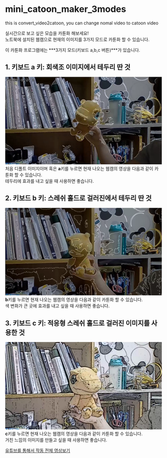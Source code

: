 # mini_catoon_maker_3modes
this is convert_video2catoon, you can change nomal video to catoon video   
    
실시간으로 보고 싶은 모습을 카툰화 해보세요!   
노트북에 설치된 웹캠으로 현재의 이미지를 3가지 모드로 카툰화 할 수 있습니다.     
   
이 카툰화 프로그램에는 ***3가지 모드(키보드 a,b,c 버튼)***가 있습니다.      

## 1. 키보드 a 키: 회색조 이미지에서 테두리 딴 것    
![mode_a](README_img/a.png)   
처음 디폴트 이미지이며 혹은 **a**키를 누르면 현재 나오는 웹캠의 영상을 다음과 같이 카툰화 할 수 있습니다.   
테두리에 효과를 내고 싶을 때 사용하면 좋습니다.   
   
## 2. 키보드 b 키: 스레쉬 홀드로 걸러진에서 테두리 딴 것    
![mode_b](README_img/b.png)   
**b**키를 누르면 현재 나오는 웹캠의 영상을 다음과 같이 카툰화 할 수 있습니다.   
색 변화가 큰 곳에 효과를 내고 싶을 때 사용하면 좋습니다.   
   
## 3. 키보드 c 키: 적응형 스레쉬 홀드로 걸러진 이미지를 사용한 것    
![mode_b](README_img/c.png)   
**c**키를 누르면 현재 나오는 웹캠의 영상을 다음과 같이 카툰화 할 수 있습니다.   
거친 느낌의 이미지를 만들고 싶을 때 사용하면 좋습니다.   

[유튜브를 통해서 작동 전체 영상보기](https://youtu.be/YsgHJm5JUzw)   